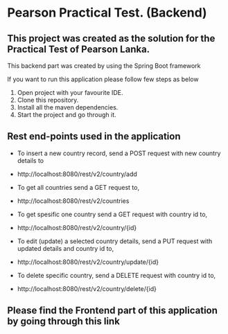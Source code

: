 # Pearson Practical Test. (Backend)
## This project was created as the solution for the Practical Test of Pearson Lanka.


This backend part was created by using the Spring Boot framework


If you want to run this application please follow few steps as below
1. Open project with your favourite IDE.
2. Clone this repository.
3. Install all the maven dependencies.
4. Start the project and go through it.

## Rest end-points used in the application

* To insert a new country record, send a POST request with new country details to
* http://localhost:8080/rest/v2/country/add


* To get all countries send a GET request to,
* http://localhost:8080/rest/v2/countries


* To get spesific one country send a GET request with country id to,
* http://localhost:8080/rest/v2/country/{id}


* To edit (update) a selected country details, send a PUT request with updated details and country id to,
* http://localhost:8080/rest/v2/country/update/{id}


* To delete specific country, send a DELETE request with country id to,
* http://localhost:8080/rest/v2/country/delete/{id}

## Please find the Frontend part of this application by going through this link
